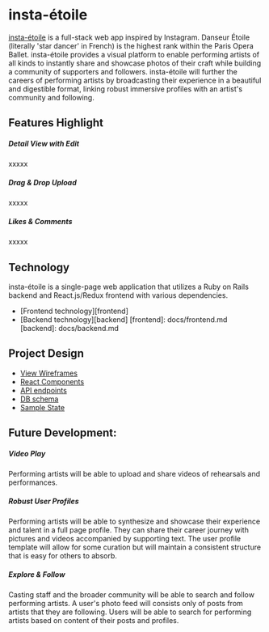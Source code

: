 # insta-étoile

[insta-étoile](www.insta-étoile.com) is a full-stack web app inspired by Instagram.  Danseur Étoile (literally 'star dancer' in French) is the highest rank within the Paris Opera Ballet. insta-étoile provides a visual platform to enable performing artists of all kinds to instantly share and showcase photos of their craft while building a community of supporters and followers. insta-étoile will further the careers of performing artists by broadcasting their experience in a beautiful and digestible format, linking robust immersive profiles with an artist's community and following.

## Features Highlight

##### Detail View with Edit
xxxxx


##### Drag & Drop Upload
xxxxx


##### Likes & Comments
xxxxx


## Technology

insta-étoile is a single-page web application that utilizes a Ruby on Rails backend and React.js/Redux frontend with various dependencies.

- [Frontend technology][frontend]
- [Backend technology][backend]
[frontend]: docs/frontend.md
[backend]: docs/backend.md

## Project Design

- [View Wireframes][wireframes]
- [React Components][components]
- [API endpoints][api-endpoints]
- [DB schema][schema]
- [Sample State][sample-state]

[READMEdev]: docs/READMEdev.md
[wireframes]: docs/wireframes
[components]: docs/component-hierarchy.md
[sample-state]: docs/sample-state.md
[api-endpoints]: docs/api-endpoints.md
[schema]: docs/schema.md

## Future Development:

##### Video Play
Performing artists will be able to upload and share videos of rehearsals and performances.

##### Robust User Profiles
Performing artists will be able to synthesize and showcase their experience and talent in a full page profile.  They can share their career journey with pictures and videos accompanied by supporting text. The user profile template will allow for some curation but will maintain a consistent structure that is easy for others to absorb.

##### Explore & Follow
Casting staff and the broader community will be able to search and follow performing artists.  A user's photo feed will consists only of posts from artists that they are following.  Users will be able to search for performing artists based on content of their posts and profiles.
